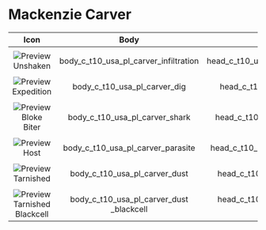 # Mackenzie Carver

| Icon | Body | Head | Arms
| :--: | :--: | :--: | :--:
| | | | |
| ![Preview](https://static.wikia.nocookie.net/callofduty/images/3/35/Carver_Unshaken_Skin_BO6.png/revision/latest?cb=20241028013613) <br>Unshaken | body_c_t10_usa_pl_carver_infiltration | head_c_t10_usa_pl_carver_infiltration | vm_c_t10_usa_pl_carver_infiltration |
| | | | | 
| ![Preview](https://stockpile.detonated.com/static/bundle_images/resized/bo6d1be550719a2dd9f693518ea53b8eade60ed4c199fb4518ef5f513252b90d8d7_large.webp) <br>Expedition | body_c_t10_usa_pl_carver_dig | head_c_t10_usa_pl_carver_dig | vm_c_t10_usa_pl_carver_dig |
| | | | | 
| ![Preview](https://static.wikia.nocookie.net/callofduty/images/a/a8/Carver_Bloke_Biter_Skin_BO6.png/revision/latest?cb=20241124201822) <br>Bloke Biter | body_c_t10_usa_pl_carver_shark | head_c_t10_usa_pl_carver_shark | vm_c_t10_usa_pl_carver_shark |
| | | | | 
| ![Preview](https://static.wikia.nocookie.net/callofduty/images/6/62/Carver_Host_Skin_BO6.png/revision/latest?cb=20241119185604) <br>Host | body_c_t10_usa_pl_carver_parasite | head_c_t10_usa_pl_carver_parasite | vm_c_t10_usa_pl_carver_parasite |
| | | | | 
| ![Preview](https://static.wikia.nocookie.net/callofduty/images/e/e4/Carver_Tarnished_Skin_BO6.png/revision/latest?cb=20241119185606) <br>Tarnished | body_c_t10_usa_pl_carver_dust | head_c_t10_usa_pl_carver_dust | vm_c_t10_usa_pl_carver_dust |
| | | | | 
| ![Preview](https://static.wikia.nocookie.net/callofduty/images/2/26/Carver_Tarnished_BlackCell_Skin_BO6.png/revision/latest?cb=20241119185605) <br>Tarnished Blackcell | body_c_t10_usa_pl_carver_dust<br>_blackcell | head_c_t10_usa_pl_carver_dust<br>_blackcell | vm_c_t10_usa_pl_carver__dust<br>_blackcell |
